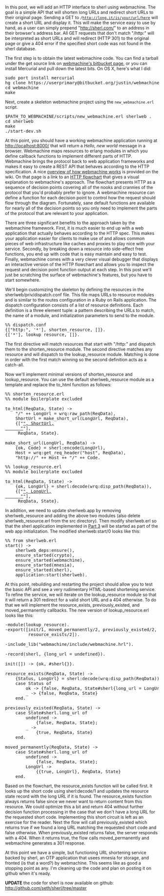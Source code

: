 In this post, we will add an HTTP interface to sherl using webmachine.  The goal is a simple API that will shorten long URLs and redirect short URLs to their original page.  Sending a GET to <code>/http://long.it/is/your/url/here</code> will create a short URL and display it.  This will make the service easy to use by hand, as a user can simply prepend "http://sherl.com/" to an address in their browser's address bar.  All GET requests that don't match "/http:" will be interpreted as short URLs and will redirect (HTTP 301) to the original page or give a 404 error if the specified short code was not found in the sherl database.

The first step is to obtain the latest webmachine code.  You can find a tarball under the get source link on <a href="http://bitbucket.org/justin/webmachine/wiki/Home">webmachine's bitbucket page</a>, or you can install Mercurial and pull down the latest bits.  On OS X, here's what I did:

<pre lang="bash">
sudo port install mercurial
hg clone https://userprimary@bitbucket.org/justin/webmachine/
cd webmachine
make
</pre>

Next, create a skeleton webmachine project using the <code>new_webmachine.erl</code> script.

<pre lang="bash">
$PATH_TO_WEBMACHINE/scripts/new_webmachine.erl sherlweb .
cd sherlweb
make
./start-dev.sh
</pre>

At this point, you should have a working webmachine application running at
<a href="http://localhost:8000">http://localhost:8000/</a> that will return a <i>Hello, new world</i> message in a browser.  Webmachine maps resources to erlang modules in which you define callback functions to implement different parts of HTTP.  Webmachine brings the protocol back to web application frameworks and makes it easy to create a REST API that behaves according to the HTTP specification.  A nice <a href="http://bitbucket.org/justin/webmachine/wiki/WebmachineMechanics">overview of how webmachine works</a> is provided on the wiki.  On that page is a link to an <a href="http://bitbucket.org/justin/webmachine/wiki/BigHTTPGraph">HTTP flowchart</a> that gives a visual explanation to webmachine's approach.  The flowchart presents HTTP as a sequence of decision points covering all of the nooks and crannies of the protocol that you'd probably prefer to ignore.  A webmachine resource can define a function for each decision point to control how the request should flow through the diagram.  Fortunately, sane default functions are available for nearly all of the decision points so you only need to implement the parts of the protocol that are relevant to your application.

There are three significant benefits to the approach taken by the webmachine framework.  First, it is much easier to end up with a web application that actually behaves according to the HTTP spec.  This makes your application easier for clients to make use of and allows common pieces of web infrastructure like caches and proxies to play nice with your service.  Secondly, by breaking down a resource into side-effect free functions, you end up with code that is easy maintain and easy to test.  Finally, webmachine comes with a very clever visual debugger that displays an interactive version of the HTTP flowchart and allows you to inspect the request and decision point function output at each step.  In this post we'll just be scratching the surface of webmachine's features, but you have to start somewhere.

We'll begin customizing the skeleton by defining the resources in the sherlweb/priv/dispatch.conf file.  This file maps URLs to resource modules and is similar to the routes configuration in a Ruby on Rails application.  The dispatch configuration consists of a list of resource definitions.  Each definition is a three element tuple: a pattern describing the URLs to match, the name of a module, and initialization parameters to send to the module.

<pre lang="erlang">
%% dispatch.conf
{["http:", '*'], shorten_resource, []}.
{['*'], lookup_resource, []}.
</pre>

The first directive will match resources that start with "/http:" and dispatch them to the shorten_resource module.  The second directive matches any resource and will dispatch to the lookup_resource module.  Matching is done in order with the first match winning so the second definition acts as a catch-all.

Now we'll implement minimal versions of shorten_resource and lookup_resource.  You can use the default sherlweb_resource module as a template and replace the to_html function as follows:

<pre lang="erlang">
%% shorten_resource.erl
%% module boilerplate excluded

to_html(ReqData, State) ->
    "/" ++ LongUrl = wrq:raw_path(ReqData),
    ShortUrl = make_short_url(LongUrl, ReqData),
    {["<html><body><a href=\"", ShortUrl, "\">", ShortUrl,
      "</a></body></html>"],
     ReqData, State}.

make_short_url(LongUrl, ReqData) ->
    {ok, Code} = sherl:encode(LongUrl),
    Host = wrq:get_req_header("host", ReqData),
    "http://" ++ Host ++ "/" ++ Code.
</pre>

<pre lang="erlang">
%% lookup_resource.erl
%% module boilerplate excluded

to_html(ReqData, State) ->
    {ok, LongUrl} = sherl:decode(wrq:disp_path(ReqData)),
    {["<html><body><a href=\"", LongUrl, "\">", LongUrl,
      "</a></body></html>"],
     ReqData, State}.
</pre>

In addition, we need to update sherlweb.app by removing sherlweb_resource and adding the above two modules (also delete sherlweb_resource.erl from the src directory).  Then modify sherlweb.erl so that the sherl application implemented in <a href="/posts/2009/06/20/writing-a-url-shortening-service-in-erlang-part-3/">Part 3</a> will be started as part of the web app initialization.  The modified sherlweb:start/0 looks like this:

<pre lang="erlang">
%% from sherlweb.erl
start() ->
    sherlweb_deps:ensure(),
    ensure_started(crypto),
    ensure_started(webmachine),
    ensure_started(mnesia),
    ensure_started(sherl),
    application:start(sherlweb).
</pre>

At this point, rebuilding and restarting the project should allow you to test the basic API and see a very rudimentary HTML-based shortening service.  To refine the service, we will iterate on the lookup_resource module so that it will return a 301 redirect for a valid short URL and a 404 otherwise.  To do that we will implement the resource_exists, previously_existed, and moved_permanently callbacks.  The new version of lookup_resource.erl looks like this:

<pre lang="erlang">
-module(lookup_resource).
-export([init/1, moved_permanently/2, previously_existed/2,
         resource_exists/2]).

-include_lib("webmachine/include/webmachine.hrl").

-record(sherl, {long_url = undefined}).

init([]) -> {ok, #sherl{}}.

resource_exists(ReqData, State) ->
    {Status, LongUrl} = sherl:decode(wrq:disp_path(ReqData)),
    case Status of
        ok -> {false, ReqData, State#sherl{long_url = LongUrl}};
        _ -> {false, ReqData, State}
    end.

previously_existed(ReqData, State) ->
    case State#sherl.long_url of 
        undefined ->
            {false, ReqData, State};
        _ ->
            {true, ReqData, State}
    end.

moved_permanently(ReqData, State) ->
    case State#sherl.long_url of 
        undefined ->
            {false, ReqData, State};
        LongUrl ->
            {{true, LongUrl}, ReqData, State}
    end.
</pre>

Based on the flowchart, the resource_exists function will be called first.  It looks up the short code using sherl:decode/1 and updates the resource state record with the long URL if it is found.  The resource_exists function always returns false since we never want to return content from this resource.  We could optimize this a bit and return 404 without further decision function processing in the case that we don't have a long URL for the requested short code.  Implementing this short circuit is left as an exercise for the reader.  Next the flow will call previously_existed which returns true if we found a long URL matching the requested short code and false otherwise.  When previously_existed returns false, the server responds with a 404.  When it returns true, the flow calls moved_permanently and webmachine generates a 301 response.

At this point we have a simple, but functioning URL shortening service backed by sherl, an OTP application that usees mnesia for storage, and fronted (is that a word?) by webmachine.  This seems like as good a stopping point as any.  I'm cleaning up the code and plan on posting it on github when it's ready.

<strong>UPDATE</strong> the code for sherl is now available on github:
<a href="http://github.com/seth/sherl/tree/master">http://github.com/seth/sherl/tree/master</a>
